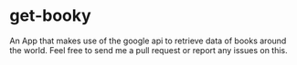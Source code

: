 # get-booky
An App that makes use of the google api to retrieve data of books around the world. Feel free to send me a pull request or report any issues on this.
